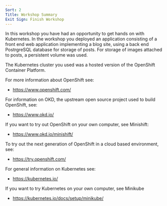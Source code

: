 ```yaml
---
Sort: 2
Title: Workshop Summary
Exit Sign: Finish Workshop
---
```


In this workshop you have had an opportunity to get hands on with Kubernetes. In the workshop you deployed an application consisting of a front end web application implementing a blog site, using a back end PostrgreSQL database for storage of posts. For storage of images attached to posts, a persistent volume was used.

The Kubernetes cluster you used was a hosted version of the OpenShift Container Platform.

For more information about OpenShift see:

* https://www.openshift.com/

For information on OKD, the upstream open source project used to build OpenShift, see:

* https://www.okd.io/

If you want to try out OpenShift on your own computer, see Minishift:

* https://www.okd.io/minishift/

To try out the next generation of OpenShift in a cloud based environment, see:

* https://try.openshift.com/

For general information on Kubernetes see:

* https://kubernetes.io/

If you want to try Kubernetes on your own computer, see Minikube

* https://kubernetes.io/docs/setup/minikube/
